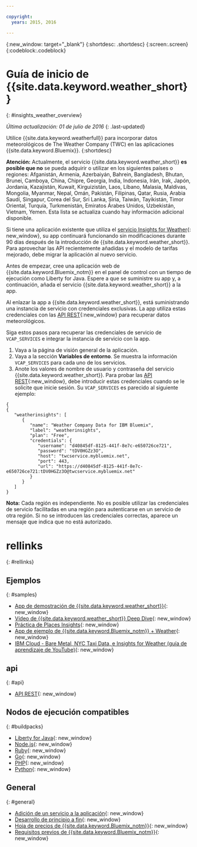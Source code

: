 ```yaml
---

copyright:
  years: 2015, 2016

---
```


{:new_window: target="_blank"}
{:shortdesc: .shortdesc}
{:screen:.screen}
{:codeblock:.codeblock}

# Guía de inicio de {{site.data.keyword.weather_short}}
{: #insights_weather_overview}

*Última actualización: 01 de julio de 2016*
{: .last-updated}

Utilice {{site.data.keyword.weatherfull}} para incorporar datos
meteorológicos de The Weather Company (TWC) en las aplicaciones
{{site.data.keyword.Bluemix}}.
{:shortdesc}

**Atención:** Actualmente, el servicio {{site.data.keyword.weather_short}} **es posible que no** se pueda adquirir
o utilizar en los siguientes países o regiones: Afganistán, Armenia, Azerbaiyán,
Bahrein, Bangladesh, Bhutan, Brunei, Camboya, China, Chipre, Georgia, India,
Indonesia, Irán, Irak, Japón, Jordania, Kazajistán, Kuwait, Kirguizistán, Laos,
Líbano, Malasia, Maldivas, Mongolia, Myanmar, Nepal, Omán, Pakistán, Filipinas,
Qatar, Rusia, Arabia Saudí, Singapur, Corea del Sur, Sri Lanka, Siria, Taiwán,
Tayikistán, Timor Oriental, Turquía, Turkmenistán, Emiratos Árabes Unidos,
Uzbekistán, Vietnam, Yemen. Esta lista se actualiza cuando hay información adicional disponible.

Si tiene una aplicación existente que utiliza el
[servicio Insights for Weather](https://console.{DomainName}/docs/services/InsightsWeather/index.html){: new_window},
su app continuará funcionando sin modificaciones durante 90 días después de la introducción de
{{site.data.keyword.weather_short}}. Para aprovechar las API recientemente añadidas
y el modelo de tarifas mejorado, debe migrar la aplicación al nuevo servicio.

Antes de empezar, cree una aplicación web de {{site.data.keyword.Bluemix_notm}} en el panel de control con un tiempo de ejecución como Liberty for Java. Espere a que se suministre su app
y, a continuación, añada el servicio {{site.data.keyword.weather_short}} a la app.

Al enlazar la app a {{site.data.keyword.weather_short}}, está suministrando una
instancia de servicio con credenciales exclusivas. La app utiliza estas credenciales con las [API REST](https://twcservice.{APPDomain}/rest-api/){:new_window} para recuperar datos meteorológicos.

Siga estos pasos para recuperar las credenciales de servicio de `VCAP_SERVICES`
e integrar la instancia de servicio con la app.

1. Vaya a la página de visión general de la aplicación.
2. Vaya a la sección **Variables de entorno**. Se muestra la información `VCAP_SERVICES` para cada uno de los servicios.
3. Anote los valores de nombre de usuario y contraseña del servicio {{site.data.keyword.weather_short}}.
Para probar las [API REST](https://twcservice.{APPDomain}/rest-api/){:new_window},
debe introducir estas credenciales cuando se le solicite que inicie sesión.
Su `VCAP_SERVICES` es parecido al siguiente ejemplo:

```
{
{
   "weatherinsights": [
      {
         "name": "Weather Company Data for IBM Bluemix",
         "label": "weatherinsights",
         "plan": "Free",
         "credentials": {
            "username": "d40845df-8125-441f-8e7c-e650726ce721",
            "password": "tDV0HGZz3O",
            "host": "twcservice.mybluemix.net",
            "port": 443,
            "url": "https://d40845df-8125-441f-8e7c-e650726ce721:tDV0HGZz3O@twcservice.mybluemix.net"
         }
      }
   ]
}
```

**Nota:** Cada región es independiente. No es posible utilizar las credenciales de servicio facilitadas en una región para autenticarse en un servicio de otra región.
Si no se introducen las credenciales correctas, aparece un mensaje que indica que no está autorizado.

# rellinks
{: #rellinks}
## Ejemplos
{: #samples}
* [App de demostración de {{site.data.keyword.weather_short}}](http://weather-company-data-demo.{APPDomain}){: new_window}
* [Vídeo de {{site.data.keyword.weather_short}} Deep Dive](https://youtu.be/pZHXIibziUo){: new_window}
* [Práctica de Places Insights](https://github.com/IBM-Bluemix/places-insights-lab){: new_window}
* [App de ejemplo de {{site.data.keyword.Bluemix_notm}} + Weather](https://github.com/IBM-Bluemix/insights-weather){: new_window}
* [IBM Cloud - Bare Metal, NYC Taxi Data, e Insights for Weather (guía de aprendizaje de YouTube)](https://www.youtube.com/watch?v=Uwmzpx9DZ5c){: new_window}

## api
{: #api}
* [API REST](https://twcservice.{APPDomain}/rest-api/){: new_window}

## Nodos de ejecución compatibles
{: #buildpacks}
* [Liberty for Java](https://console.{DomainName}/docs/runtimes/liberty/index.html){: new_window}
* [Node.js](https://console.{DomainName}/docs/runtimes/nodejs/index.html){: new_window}
* [Ruby](https://console.{DomainName}/docs/runtimes/ruby/index.html){: new_window}
* [Go](https://console.{DomainName}/docs/runtimes/go/index.html){: new_window}
* [PHP](https://console.{DomainName}/docs/runtimes/php/index.html){: new_window}
* [Python](https://console.{DomainName}/docs/runtimes/python/index.html){: new_window}

## General
{: #general}
* [Adición de un servicio a la aplicación](../reqnsi.html){: new_window}
* [Desarrollo de principio a fin](https://console.{DomainName}/docs/cfapps/ee.html){: new_window}
* [Hoja de precios de {{site.data.keyword.Bluemix_notm}}](https://console.{DomainName}/pricing/){: new_window}
* [Requisitos previos de {{site.data.keyword.Bluemix_notm}}](https://developer.ibm.com/bluemix/support/#prereqs){: new_window}
